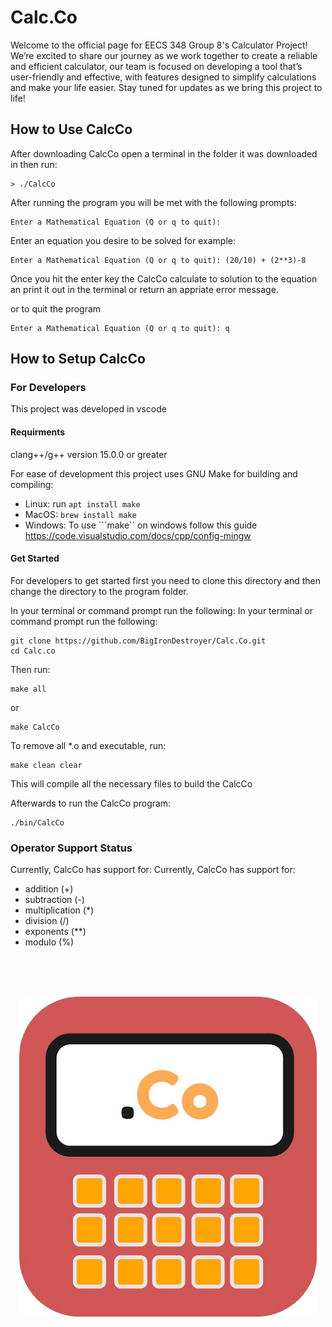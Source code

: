 # Calc.Co
Welcome to the official page for EECS 348 Group 8's Calculator Project! We’re excited to share our journey as we work together to create a reliable and efficient calculator, our team is focused on developing a tool that’s user-friendly and effective, with features designed to simplify calculations and make your life easier. Stay tuned for updates as we bring this project to life!

## How to Use CalcCo
After downloading CalcCo open a terminal in the folder it was downloaded in then run:
```
> ./CalcCo
```

After running the program you will be met with the following prompts:

```
Enter a Mathematical Equation (Q or q to quit):
```

Enter an equation you desire to be solved for example:

```
Enter a Mathematical Equation (Q or q to quit): (20/10) + (2**3)-8

```
Once you hit the enter key the CalcCo calculate to solution to the equation an print it out in the terminal or return an appriate error message.

or to quit the program

```
Enter a Mathematical Equation (Q or q to quit): q
```

## How to Setup CalcCo

### For Developers

This project was developed in vscode

#### Requirments 

clang++/g++ version 15.0.0 or greater

For ease of development this project uses GNU Make for building and compiling:
 * Linux: run ```apt install make```
 * MacOS: ```brew install make ```
 * Windows: To use ```make`` on windows follow this guide https://code.visualstudio.com/docs/cpp/config-mingw

#### Get Started

For developers to get started first you need to clone this directory and then change the directory to the program folder.

In your terminal or command prompt run the following:
In your terminal or command prompt run the following:

```
git clone https://github.com/BigIronDestroyer/Calc.Co.git
cd Calc.co
```

Then run: 
```
make all
``` 

or 

```
make CalcCo
```

To remove all *.o and executable, run:
```
make clean clear
```

This will compile all the necessary files to build the CalcCo

Afterwards to run the CalcCo program:

```
./bin/CalcCo
```

### Operator Support Status 
Currently, CalcCo has support for:
Currently, CalcCo has support for:
* addition (+)
* subtraction (-)
* multiplication (*)
* division (/)
* exponents (**)
* modulo (%)

<br>
<br>
<br>

<p align="center">
<img src="./assets/Logo.png">
</p>
